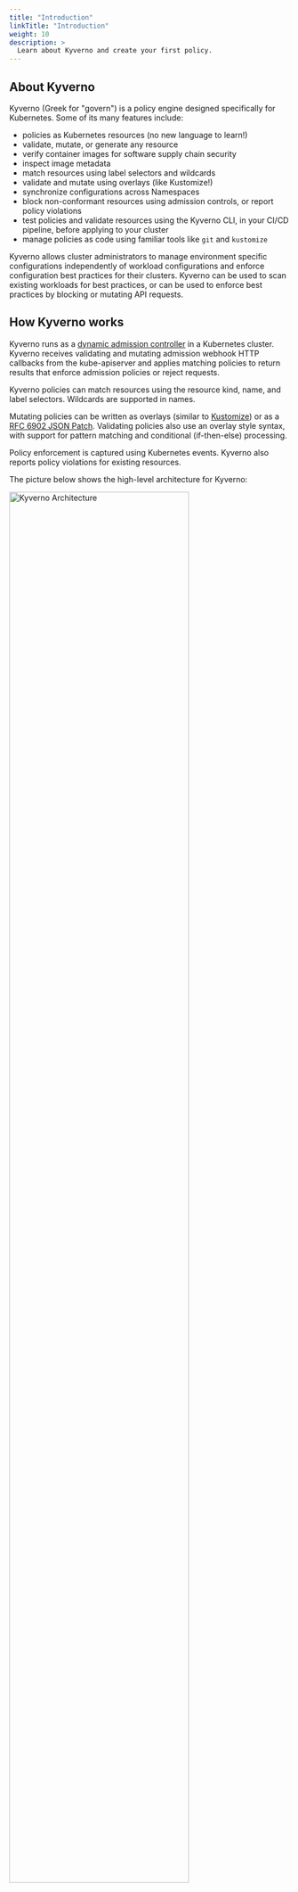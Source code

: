 ```yaml
---
title: "Introduction"
linkTitle: "Introduction"
weight: 10
description: >
  Learn about Kyverno and create your first policy.
---
```


## About Kyverno

Kyverno (Greek for "govern") is a policy engine designed specifically for Kubernetes. Some of its many features include:

* policies as Kubernetes resources (no new language to learn!)
* validate, mutate, or generate any resource
* verify container images for software supply chain security
* inspect image metadata
* match resources using label selectors and wildcards
* validate and mutate using overlays (like Kustomize!)
* synchronize configurations across Namespaces
* block non-conformant resources using admission controls, or report policy violations
* test policies and validate resources using the Kyverno CLI, in your CI/CD pipeline, before applying to your cluster
* manage policies as code using familiar tools like `git` and `kustomize`

Kyverno allows cluster administrators to manage environment specific configurations independently of workload configurations and enforce configuration best practices for their clusters. Kyverno can be used to scan existing workloads for best practices, or can be used to enforce best practices by blocking or mutating API requests.

## How Kyverno works

Kyverno runs as a [dynamic admission controller](https://kubernetes.io/docs/reference/access-authn-authz/extensible-admission-controllers/) in a Kubernetes cluster. Kyverno receives validating and mutating admission webhook HTTP callbacks from the kube-apiserver and applies matching policies to return results that enforce admission policies or reject requests.

Kyverno policies can match resources using the resource kind, name, and label selectors. Wildcards are supported in names.

Mutating policies can be written as overlays (similar to [Kustomize](https://kubernetes.io/docs/tasks/manage-kubernetes-objects/kustomization/#bases-and-overlays)) or as a [RFC 6902 JSON Patch](http://jsonpatch.com/). Validating policies also use an overlay style syntax, with support for pattern matching and conditional (if-then-else) processing.

Policy enforcement is captured using Kubernetes events. Kyverno also reports policy violations for existing resources.

The picture below shows the high-level architecture for Kyverno:

<img src="/images/kyverno-architecture.png" alt="Kyverno Architecture" width="80%"/>
<br/><br/>

An high availability installation of Kyverno can run multiple replicas, and each replica of Kyverno will have multiple controllers that perform different functions. The `Webhook` handles `AdmissionReview` requests from the Kubernetes API server, and its `Monitor` component creates and manages required configurations. The `PolicyController` watches policy resources and initiates background scans based on the configured scan interval. The `GenerateController` manages the lifecycle of generated resources.

## Quick Start

This section will help you install Kyverno and create your first policy.

{{% alert title="Note" color="info" %}}
Your Kubernetes cluster version must be above v1.14 which adds webhook timeouts. Check the [compatibility matrix](/docs/installation/#compatibility-matrix) to ensure your version of Kubernetes is supported.
To check the version, enter `kubectl version`.
{{% /alert %}}

You have the option of installing Kyverno directly from the latest release manifest or using Helm.

To install Kyverno using the latest release manifest (which may be a pre-release):

```sh
kubectl create -f https://raw.githubusercontent.com/kyverno/kyverno/main/config/install.yaml
```

You can also install Kyverno using a Helm chart:

```sh
# Add the Helm repository
helm repo add kyverno https://kyverno.github.io/kyverno/

# Scan your Helm repositories to fetch the latest available charts.
helm repo update

# Install the Kyverno Helm chart into a new namespace called "kyverno"
helm install kyverno --namespace kyverno kyverno/kyverno --create-namespace
```

Add the policy below to your cluster. It contains a single validation rule that requires that all Pods have a `app.kubernetes.io/name` label. Kyverno supports different rule types to validate, mutate, generate, and verify image configurations. The policy attribute `validationFailureAction` is set to `enforce` to block API requests that are non-compliant (using the default value `audit` will report violations but not block requests.)

```yaml
kubectl create -f- << EOF
apiVersion: kyverno.io/v1
kind: ClusterPolicy
metadata:
  name: require-labels
spec:
  validationFailureAction: enforce
  rules:
  - name: check-for-labels
    match:
      any:
      - resources:
          kinds:
          - Pod
    validate:
      message: "label 'app.kubernetes.io/name' is required"
      pattern:
        metadata:
          labels:
            app.kubernetes.io/name: "?*"
EOF
```

Try creating a Deployment without the required label:

```sh
kubectl create deployment nginx --image=nginx
```

You should see an error:

```sh
error: failed to create deployment: admission webhook "validate.kyverno.svc-fail" denied the request: 

resource Deployment/default/nginx was blocked due to the following policies

require-labels:
  autogen-check-for-labels: 'validation error: label ''app.kubernetes.io/name'' is
    required. Rule autogen-check-for-labels failed at path /spec/template/metadata/labels/app.kubernetes.io/name/'
```

{{% alert title="Note" color="info" %}}
Kyverno may be configured to exclude system Namespaces like `kube-system` and `kyverno`. Make sure you create the Deployment in a user-defined Namespace or the `default` Namespace.
{{% /alert %}}

Although the ClusterPolicy matches on Pods, Kyverno intelligently applies this to all sources capable of generating Pods by default, including the Deployment above.

Create a Pod with the required label. For example, using this command:

```sh
kubectl run nginx --image nginx --labels app.kubernetes.io/name=nginx
```

This Pod configuration is compliant with the policy and is not blocked.

Congratulations, you've just implemented a policy in your Kubernetes cluster!

Clean up by deleting all cluster policies:

```sh
kubectl delete cpol --all
```
